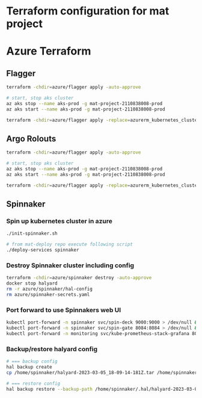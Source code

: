 # Terraform configuration for mat project

# Azure Terraform

## Flagger
```bash
terraform -chdir=azure/flagger apply -auto-approve

# start, stop aks cluster
az aks stop --name aks-prod -g mat-project-2110838008-prod
az aks start --name aks-prod -g mat-project-2110838008-prod

terraform -chdir=azure/flagger apply -replace=azurerm_kubernetes_cluster.aks_flagger -auto-approve
```

## Argo Rolouts
```bash
terraform -chdir=azure/flagger apply -auto-approve

# start, stop aks cluster
az aks stop --name aks-prod -g mat-project-2110838008-prod
az aks start --name aks-prod -g mat-project-2110838008-prod

terraform -chdir=azure/flagger apply -replace=azurerm_kubernetes_cluster.aks_flagger -auto-approve
```

## Spinnaker

### Spin up kubernetes cluster in azure
```bash
./init-spinnaker.sh

# from mat-deploy repo execute following script
./deploy-services spinnaker
```

### Destroy Spinnaker cluster including config

```bash
terraform -chdir=azure/spinnaker destroy -auto-approve
docker stop halyard
rm -r azure/spinnaker/hal-config
rm azure/spinnaker-secrets.yaml
```

### Port forward to use Spinnakers web UI
```bash
kubectl port-forward -n spinnaker svc/spin-deck 9000:9000 > /dev/null &
kubectl port-forward -n spinnaker svc/spin-gate 8084:8084 > /dev/null &
kubectl port-forward -n monitoring svc/kube-prometheus-stack-grafana 8080:80 > /dev/null &
```

### Backup/restore halyard config
```bash
# === backup config
hal backup create
cp /home/spinnaker/halyard-2023-03-05_18-09-14-181Z.tar /home/spinnaker/.hal/

# === restore config
hal backup restore --backup-path /home/spinnaker/.hal/halyard-2023-03-05_18-09-14-181Z.tar
```